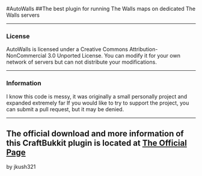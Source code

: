 #AutoWalls
##The best plugin for running The Walls maps on dedicated The Walls servers
- - -
### License
AutoWalls is licensed under a Creative Commons Attribution-NonCommercial 3.0 Unported License.
You can modify it for your own network of servers but can not distribute your modifications.
- - -
### Information
I know this code is messy, it was originally a small personally project and expanded extremely far
If you would like to try to support the project, you can submit a pull request, but it may be denied.
- - -
The official download and more information of this CraftBukkit plugin is located at [The Official Page](http://bit.ly/AutoWalls)
---

by jkush321

